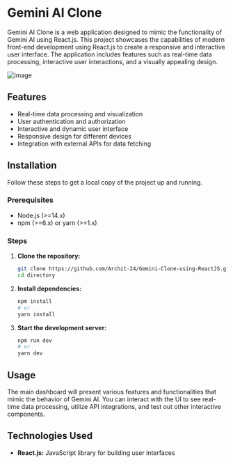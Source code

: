 # Gemini AI Clone

Gemini AI Clone is a web application designed to mimic the functionality of Gemini AI using React.js. This project showcases the capabilities of modern front-end development using React.js to create a responsive and interactive user interface. The application includes features such as real-time data processing, interactive user interactions, and a visually appealing design.

![image](https://github.com/user-attachments/assets/49b7181c-c943-456b-9b87-e0d588f59cbc)

## Features
- Real-time data processing and visualization
- User authentication and authorization
- Interactive and dynamic user interface
- Responsive design for different devices
- Integration with external APIs for data fetching

## Installation
Follow these steps to get a local copy of the project up and running.

### Prerequisites
- Node.js (>=14.x)
- npm (>=6.x) or yarn (>=1.x)

### Steps
1. **Clone the repository:**
    ```bash
    git clone https://github.com/Archit-24/Gemini-Clone-using-ReactJS.git
    cd directory
    ```

2. **Install dependencies:**
    ```bash
    npm install
    # or
    yarn install
    ```

3. **Start the development server:**
    ```bash
    npm run dev
    # or
    yarn dev
    ```

## Usage
The main dashboard will present various features and functionalities that mimic the behavior of Gemini AI. You can interact with the UI to see real-time data processing, utilize API integrations, and test out other interactive components.

## Technologies Used
- **React.js:** JavaScript library for building user interfaces

